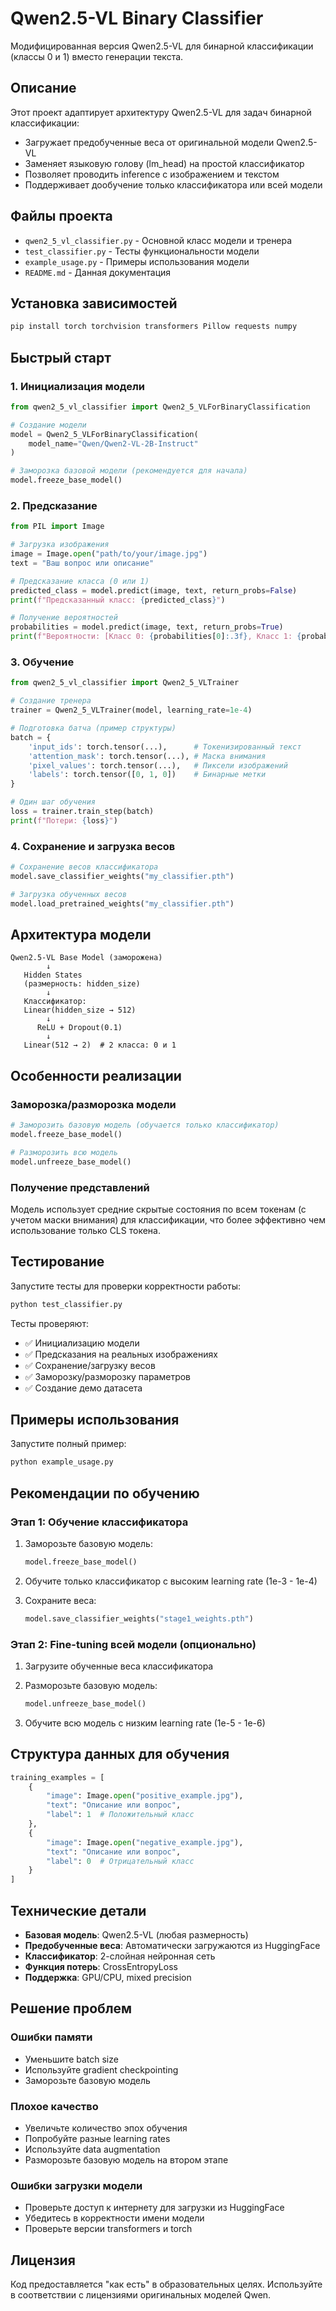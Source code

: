 # Qwen2.5-VL Binary Classifier

Модифицированная версия Qwen2.5-VL для бинарной классификации (классы 0 и 1) вместо генерации текста.

## Описание

Этот проект адаптирует архитектуру Qwen2.5-VL для задач бинарной классификации:
- Загружает предобученные веса от оригинальной модели Qwen2.5-VL
- Заменяет языковую голову (lm_head) на простой классификатор 
- Позволяет проводить inference с изображением и текстом
- Поддерживает дообучение только классификатора или всей модели

## Файлы проекта

- `qwen2_5_vl_classifier.py` - Основной класс модели и тренера
- `test_classifier.py` - Тесты функциональности модели
- `example_usage.py` - Примеры использования модели
- `README.md` - Данная документация

## Установка зависимостей

```bash
pip install torch torchvision transformers Pillow requests numpy
```

## Быстрый старт

### 1. Инициализация модели

```python
from qwen2_5_vl_classifier import Qwen2_5_VLForBinaryClassification

# Создание модели
model = Qwen2_5_VLForBinaryClassification(
    model_name="Qwen/Qwen2-VL-2B-Instruct"
)

# Заморозка базовой модели (рекомендуется для начала)
model.freeze_base_model()
```

### 2. Предсказание

```python
from PIL import Image

# Загрузка изображения
image = Image.open("path/to/your/image.jpg")
text = "Ваш вопрос или описание"

# Предсказание класса (0 или 1)
predicted_class = model.predict(image, text, return_probs=False)
print(f"Предсказанный класс: {predicted_class}")

# Получение вероятностей
probabilities = model.predict(image, text, return_probs=True)
print(f"Вероятности: [Класс 0: {probabilities[0]:.3f}, Класс 1: {probabilities[1]:.3f}]")
```

### 3. Обучение

```python
from qwen2_5_vl_classifier import Qwen2_5_VLTrainer

# Создание тренера
trainer = Qwen2_5_VLTrainer(model, learning_rate=1e-4)

# Подготовка батча (пример структуры)
batch = {
    'input_ids': torch.tensor(...),      # Токенизированный текст
    'attention_mask': torch.tensor(...), # Маска внимания  
    'pixel_values': torch.tensor(...),   # Пиксели изображений
    'labels': torch.tensor([0, 1, 0])    # Бинарные метки
}

# Один шаг обучения
loss = trainer.train_step(batch)
print(f"Потери: {loss}")
```

### 4. Сохранение и загрузка весов

```python
# Сохранение весов классификатора
model.save_classifier_weights("my_classifier.pth")

# Загрузка обученных весов
model.load_pretrained_weights("my_classifier.pth")
```

## Архитектура модели

```
Qwen2.5-VL Base Model (заморожена)
        ↓
   Hidden States
   (размерность: hidden_size)
        ↓
   Классификатор:
   Linear(hidden_size → 512)
        ↓
      ReLU + Dropout(0.1)
        ↓
   Linear(512 → 2)  # 2 класса: 0 и 1
```

## Особенности реализации

### Заморозка/разморозка модели

```python
# Заморозить базовую модель (обучается только классификатор)
model.freeze_base_model()

# Разморозить всю модель
model.unfreeze_base_model()
```

### Получение представлений

Модель использует средние скрытые состояния по всем токенам (с учетом маски внимания) для классификации, что более эффективно чем использование только CLS токена.

## Тестирование

Запустите тесты для проверки корректности работы:

```bash
python test_classifier.py
```

Тесты проверяют:
- ✅ Инициализацию модели
- ✅ Предсказания на реальных изображениях
- ✅ Сохранение/загрузку весов
- ✅ Заморозку/разморозку параметров
- ✅ Создание демо датасета

## Примеры использования

Запустите полный пример:

```bash
python example_usage.py
```

## Рекомендации по обучению

### Этап 1: Обучение классификатора

1. Заморозьте базовую модель:
   ```python
   model.freeze_base_model()
   ```

2. Обучите только классификатор с высоким learning rate (1e-3 - 1e-4)

3. Сохраните веса:
   ```python
   model.save_classifier_weights("stage1_weights.pth")
   ```

### Этап 2: Fine-tuning всей модели (опционально)

1. Загрузите обученные веса классификатора
2. Разморозьте базовую модель:
   ```python
   model.unfreeze_base_model()
   ```

3. Обучите всю модель с низким learning rate (1e-5 - 1e-6)

## Структура данных для обучения

```python
training_examples = [
    {
        "image": Image.open("positive_example.jpg"),
        "text": "Описание или вопрос",
        "label": 1  # Положительный класс
    },
    {
        "image": Image.open("negative_example.jpg"),
        "text": "Описание или вопрос", 
        "label": 0  # Отрицательный класс
    }
]
```

## Технические детали

- **Базовая модель**: Qwen2.5-VL (любая размерность)
- **Предобученные веса**: Автоматически загружаются из HuggingFace
- **Классификатор**: 2-слойная нейронная сеть
- **Функция потерь**: CrossEntropyLoss
- **Поддержка**: GPU/CPU, mixed precision

## Решение проблем

### Ошибки памяти
- Уменьшите batch size
- Используйте gradient checkpointing
- Заморозьте базовую модель

### Плохое качество
- Увеличьте количество эпох обучения
- Попробуйте разные learning rates
- Используйте data augmentation
- Разморозьте базовую модель на втором этапе

### Ошибки загрузки модели
- Проверьте доступ к интернету для загрузки из HuggingFace
- Убедитесь в корректности имени модели
- Проверьте версии transformers и torch

## Лицензия

Код предоставляется "как есть" в образовательных целях. Используйте в соответствии с лицензиями оригинальных моделей Qwen.